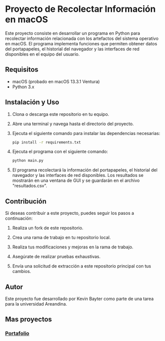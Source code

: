 # Proyecto de Recolectar Información en macOS

Este proyecto consiste en desarrollar un programa en Python para recolectar información relacionada con los artefactos del sistema operativo en macOS. El programa implementa funciones que permiten obtener datos del portapapeles, el historial del navegador y las interfaces de red disponibles en el equipo del usuario.

## Requisitos

- macOS (probado en macOS 13.3.1 Ventura)
- Python 3.x

## Instalación y Uso

1. Clona o descarga este repositorio en tu equipo.

2. Abre una terminal y navega hasta el directorio del proyecto.

3. Ejecuta el siguiente comando para instalar las dependencias necesarias:

   ```bash
   pip install -r requirements.txt
   ```

4. Ejecuta el programa con el siguiente comando:

    ```bash
    python main.py
    ```
   
5. El programa recolectará la información del portapapeles, el historial del navegador y las interfaces de red disponibles. Los resultados se mostrarán en una ventana de GUI y se guardarán en el archivo "resultados.csv".

## Contribución

Si deseas contribuir a este proyecto, puedes seguir los pasos a continuación:

1. Realiza un fork de este repositorio.

2. Crea una rama de trabajo en tu repositorio local.

3. Realiza tus modificaciones y mejoras en la rama de trabajo.

4. Asegúrate de realizar pruebas exhaustivas.

5. Envía una solicitud de extracción a este repositorio principal con tus cambios.

## Autor

Este proyecto fue desarrollado por Kevin Bayter como parte de una tarea para la universidad Areandina.

## Mas proyectos
### [Portafolio](https://www.bcod3r.com)
